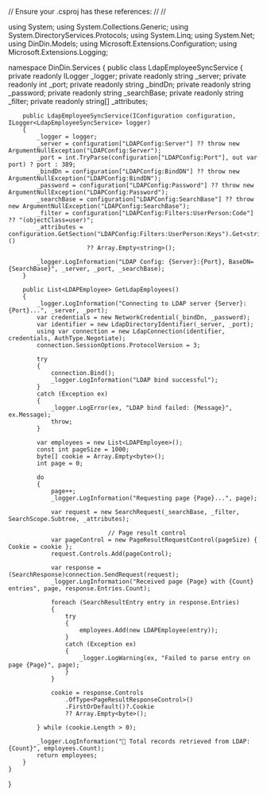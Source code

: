 // Ensure your .csproj has these references:
// <PackageReference Include="System.DirectoryServices.Protocols" Version="8.0.0" />
// <PackageReference Include="System.DirectoryServices" Version="8.0.0" />

using System;
using System.Collections.Generic;
using System.DirectoryServices.Protocols;
using System.Linq;
using System.Net;
using DinDin.Models;
using Microsoft.Extensions.Configuration;
using Microsoft.Extensions.Logging;

namespace DinDin.Services
{
    public class LdapEmployeeSyncService
    {
        private readonly ILogger<LdapEmployeeSyncService> _logger;
        private readonly string _server;
        private readonly int _port;
        private readonly string _bindDn;
        private readonly string _password;
        private readonly string _searchBase;
        private readonly string _filter;
        private readonly string[] _attributes;

        public LdapEmployeeSyncService(IConfiguration configuration, ILogger<LdapEmployeeSyncService> logger)
        {
            _logger = logger;
            _server = configuration["LDAPConfig:Server"] ?? throw new ArgumentNullException("LDAPConfig:Server");
            _port = int.TryParse(configuration["LDAPConfig:Port"], out var port) ? port : 389;
            _bindDn = configuration["LDAPConfig:BindDN"] ?? throw new ArgumentNullException("LDAPConfig:BindDN");
            _password = configuration["LDAPConfig:Password"] ?? throw new ArgumentNullException("LDAPConfig:Password");
            _searchBase = configuration["LDAPConfig:SearchBase"] ?? throw new ArgumentNullException("LDAPConfig:SearchBase");
            _filter = configuration["LDAPConfig:Filters:UserPerson:Code"] ?? "(objectClass=user)";
            _attributes = configuration.GetSection("LDAPConfig:Filters:UserPerson:Keys").Get<string[]>()
                          ?? Array.Empty<string>();

            _logger.LogInformation("LDAP Config: {Server}:{Port}, BaseDN={SearchBase}", _server, _port, _searchBase);
        }

        public List<LDAPEmployee> GetLdapEmployees()
        {
            _logger.LogInformation("Connecting to LDAP server {Server}:{Port}...", _server, _port);
            var credentials = new NetworkCredential(_bindDn, _password);
            var identifier = new LdapDirectoryIdentifier(_server, _port);
            using var connection = new LdapConnection(identifier, credentials, AuthType.Negotiate);
            connection.SessionOptions.ProtocolVersion = 3;

            try
            {
                connection.Bind();
                _logger.LogInformation("LDAP bind successful");
            }
            catch (Exception ex)
            {
                _logger.LogError(ex, "LDAP bind failed: {Message}", ex.Message);
                throw;
            }

            var employees = new List<LDAPEmployee>();
            const int pageSize = 1000;
            byte[] cookie = Array.Empty<byte>();
            int page = 0;

            do
            {
                page++;
                _logger.LogInformation("Requesting page {Page}...", page);

                var request = new SearchRequest(_searchBase, _filter, SearchScope.Subtree, _attributes);

                                // Page result control
                var pageControl = new PageResultRequestControl(pageSize) { Cookie = cookie };
                request.Controls.Add(pageControl);

                var response = (SearchResponse)connection.SendRequest(request);
                _logger.LogInformation("Received page {Page} with {Count} entries", page, response.Entries.Count);

                foreach (SearchResultEntry entry in response.Entries)
                {
                    try
                    {
                        employees.Add(new LDAPEmployee(entry));
                    }
                    catch (Exception ex)
                    {
                        _logger.LogWarning(ex, "Failed to parse entry on page {Page}", page);
                    }
                }

                cookie = response.Controls
                    .OfType<PageResultResponseControl>()
                    .FirstOrDefault()?.Cookie
                    ?? Array.Empty<byte>();

            } while (cookie.Length > 0);

            _logger.LogInformation("🎯 Total records retrieved from LDAP: {Count}", employees.Count);
            return employees;
        }
    }
}
